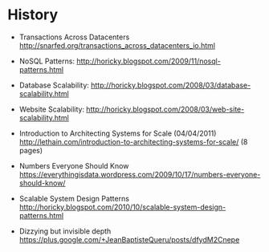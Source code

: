 # History

* Transactions Across Datacenters
<br>http://snarfed.org/transactions_across_datacenters_io.html

* NoSQL Patterns: http://horicky.blogspot.com/2009/11/nosql-patterns.html

* Database Scalability: http://horicky.blogspot.com/2008/03/database-scalability.html

* Website Scalability: http://horicky.blogspot.com/2008/03/web-site-scalability.html

* Introduction to Architecting Systems for Scale (04/04/2011)
<br>http://lethain.com/introduction-to-architecting-systems-for-scale/ (8 pages)

* Numbers Everyone Should Know
<br>https://everythingisdata.wordpress.com/2009/10/17/numbers-everyone-should-know/

* Scalable System Design Patterns
<br>http://horicky.blogspot.com/2010/10/scalable-system-design-patterns.html

* Dizzying but invisible depth
<br>https://plus.google.com/+JeanBaptisteQueru/posts/dfydM2Cnepe







